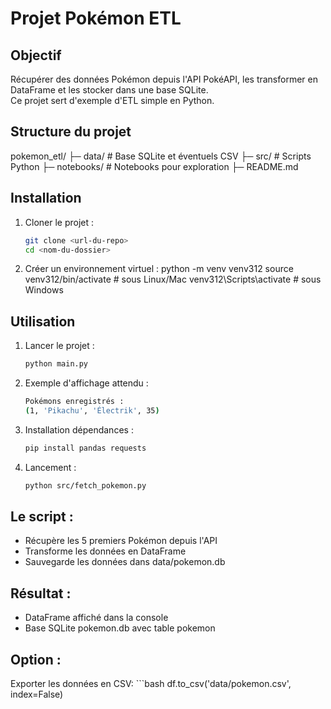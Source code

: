 # Projet Pokémon ETL

## Objectif
Récupérer des données Pokémon depuis l'API PokéAPI, les transformer en DataFrame et les stocker dans une base SQLite.  
Ce projet sert d'exemple d'ETL simple en Python.

## Structure du projet
pokemon_etl/
├─ data/ # Base SQLite et éventuels CSV
├─ src/ # Scripts Python
├─ notebooks/ # Notebooks pour exploration
├─ README.md

## Installation

1. Cloner le projet :
   ```bash
   git clone <url-du-repo>
   cd <nom-du-dossier>
2. Créer un environnement virtuel :
    python -m venv venv312
    source venv312/bin/activate  # sous Linux/Mac
    venv312\Scripts\activate     # sous Windows

## Utilisation

1. Lancer le projet :
     ```bash
     python main.py
2. Exemple d'affichage attendu :
    ```bash
    Pokémons enregistrés :
    (1, 'Pikachu', 'Électrik', 35)
3. Installation dépendances :
    ```bash
    pip install pandas requests
4. Lancement :
    ```bash
    python src/fetch_pokemon.py

## Le script :
- Récupère les 5 premiers Pokémon depuis l'API
- Transforme les données en DataFrame
- Sauvegarde les données dans data/pokemon.db

## Résultat :
- DataFrame affiché dans la console
- Base SQLite pokemon.db avec table pokemon

## Option :
Exporter les données en CSV:
    ```bash
    df.to_csv('data/pokemon.csv', index=False)
